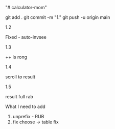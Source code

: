 "# calculator-mom" 


git add .
git commit -m "1."
git push -u origin main


1.2 

Fixed - auto-invsee


1.3 

++ Is rong

1.4 

scroll to result

1.5 

result full rab 

What I need to add 
1) unprefix - RUB
2) fix choose -> table fix